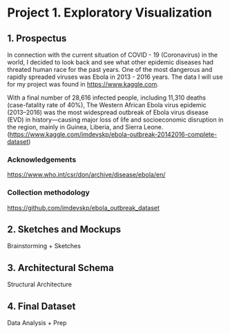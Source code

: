 # Project 1. Exploratory Visualization
## 1. Prospectus

In connection with the current situation of COVID - 19 (Coronavirus) in the world, I decided to look back and see what other epidemic diseases had threated human race for the past years. One of the most dangerous and rapidly spreaded viruses was Ebola in 2013 - 2016 years. The data I will use for my project was found in https://www.kaggle.com. 

With a final number of 28,616 infected people, including 11,310 deaths (case-fatality rate of 40%), The Western African Ebola virus epidemic (2013–2016) was the most widespread outbreak of Ebola virus disease (EVD) in history—causing major loss of life and socioeconomic disruption in the region, mainly in Guinea, Liberia, and Sierra Leone. (https://www.kaggle.com/imdevskp/ebola-outbreak-20142016-complete-dataset)




### Acknowledgements

https://www.who.int/csr/don/archive/disease/ebola/en/

### Collection methodology

https://github.com/imdevskp/ebola_outbreak_dataset

## 2. Sketches and Mockups
Brainstorming + Sketches

## 3. Architectural Schema
Structural Architecture

## 4. Final Dataset
Data Analysis + Prep


